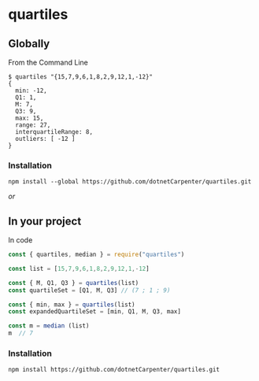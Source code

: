 quartiles
=========

## Globally

From the Command Line

```
$ quartiles "{15,7,9,6,1,8,2,9,12,1,-12}"
{
  min: -12,
  Q1: 1,
  M: 7,
  Q3: 9,
  max: 15,
  range: 27,
  interquartileRange: 8,
  outliers: [ -12 ]
}
```

### Installation

```
npm install --global https://github.com/dotnetCarpenter/quartiles.git
```

_or_

## In your project

In code

```js
const { quartiles, median } = require("quartiles")

const list = [15,7,9,6,1,8,2,9,12,1,-12]

const { M, Q1, Q3 } = quartiles(list)
const quartileSet = [Q1, M, Q3] // (7 ; 1 ; 9)

const { min, max } = quartiles(list)
const expandedQuartileSet = [min, Q1, M, Q3, max]

const m = median (list)
m  // 7
```

### Installation

```
npm install https://github.com/dotnetCarpenter/quartiles.git
```
